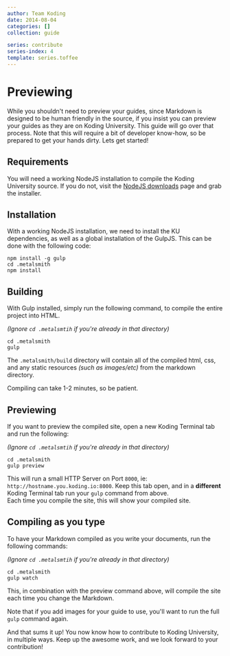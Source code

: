 ```yaml
---
author: Team Koding
date: 2014-08-04
categories: []
collection: guide

series: contribute
series-index: 4
template: series.toffee
---
```


# Previewing

While you shouldn't need to preview your guides, since Markdown is 
designed to be human friendly in the source, if you insist you can 
preview your guides as they are on Koding University. This guide will go 
over that process. Note that this will require a bit of developer 
know-how, so be prepared to get your hands dirty. Lets get started!

## Requirements

You will need a working NodeJS installation to compile the Koding 
University source. If you do not, visit the [NodeJS downloads][downloads] 
page and grab the installer.


## Installation

With a working NodeJS installation, we need to install the KU 
dependencies, as well as a global installation of the GulpJS. This can be 
done with the following code:

```
npm install -g gulp
cd .metalsmith
npm install
```

## Building

With Gulp installed, simply run the following command, to compile the 
entire project into HTML.

*(Ignore `cd .metalsmtih` if you're already in that directory)*

```
cd .metalsmith
gulp
```

The `.metalsmith/build` directory will contain all of the compiled html, 
css, and any static resources *(such as images/etc)* from the markdown 
directory.

Compiling can take 1-2 minutes, so be patient.

## Previewing

If you want to preview the compiled site, open a new Koding Terminal tab 
and run the following:

*(Ignore `cd .metalsmtih` if you're already in that directory)*

```
cd .metalsmith
gulp preview
```

This will run a small HTTP Server on Port `8000`, ie: 
`http://hostname.you.koding.io:8000`. Keep this tab open, and in  a 
**different** Koding Terminal tab run your `gulp` command from above.  
Each time you compile the site, this will show your compiled site.


## Compiling as you type

To have your Markdown compiled as you write your documents, run the 
following commands:

*(Ignore `cd .metalsmtih` if you're already in that directory)*

```
cd .metalsmith
gulp watch
```

This, in combination with the preview command above, will compile the 
site each time you change the Markdown.

Note that if you add images for your guide to use, you'll want to run the 
full `gulp` command again.


And that sums it up! You now know how to contribute to Koding University, 
in multiple ways. Keep up the awesome work, and we look forward to your 
contribution!



[downloads]: http://nodejs.org/download
